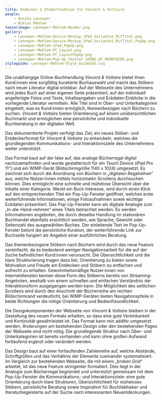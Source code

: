 ```yaml
---
title: Endecker & Stöberfunktion für Vincent & Voltaire
people:
    - Annika Lenneper
    - Niklas Mehlem
teaserimage: Lenneper-Mehlem-Header.png
gallery:
    - Lenneper-Mehlem-Device-Mockup_iPad_Variante1_MitTitel.png
    - Lenneper-Mehlem-Device-Mockup_iPad_Variante1_MitTitel_PopUp.png
    - Lenneper-Mehlem-iPad_PopUp.png
    - Lenneper-Mehlem-PC_Layout.png
    - Lenneper-Mehlem-PC_LayoutPopUp.png
    - Lenneper-Mehlem-Pop-Up_fenster_SOUND_OF_MOUNTAINS.png
styleguide: Lenneper-Mehlem-Style_GuideSVG.svg
---
```


Die unabhängige Online-Buchhandlung *Vincent & Voltaire* bietet ihren Kund:innen eine sorgfältig kuratierte Buchauswahl und macht das Stöbern nach neuer Literatur digital erlebbar. Auf der Webseite des Unternehmens wird jedes Buch auf einer eigenen Seite präsentiert, auf der individuell angefertigte Fotos und Texte, Inhaltsangaben und Eckdaten Einblicke in die vorliegende Literatur vermitteln. Alle Titel sind in Ober- und Unterkategorien eingeteilt, was es Kund:innen ermöglich, themenbezogen nach Büchern zu suchen. *Vincent & Voltaire* bieten Orientierung auf einem unübersichtlichen Buchmarkt und ermöglichen eine persönliche und individuelle Buchberatung in der digitalen Welt.

Das dokumentierte Projekt verfolgt das Ziel, ein neues Stöber- und Entdeckerformat für *Vincent & Voltaire* zu entwickeln, welches die grundlegenden Kommunikations- und Interaktionsziele des Unternehmens weiter unterstützt.

Das Format baut auf der Idee auf, das analoge Bücherregal digital nachzuempfinden und wurde gestalterisch für ein Touch Device (iPad Pro 11‘‘) und ein WIMP-Gerät (Bildschirmgröße 1140 x 1024) umgesetzt. Es zeichnet sich durch die Anordnung von Büchern in „digitalen Regalreihen“ aus, welche Nutzer:innen mittels horizontalen Scrollens durchsuchen können. Dies ermöglicht eine schnelle und mühelose Übersicht über die Inhalte einer Kategorie. Weckt ein Buch Interesse, wird durch einen Klick auf den entsprechenden Titel ein Pop-Up-Fenster geöffnet, welches erste weiterführende Informationen, einige Fotoaufnahmen sowie wichtige Eckdaten präsentiert. Das Pop-Up-Fenster kann als digitale Analogie zum „In-die-Hand-nehmen“ eines Titels betrachtet werden. Es werden Informationen angeboten, die durch dieselbe Handlung im stationären Buchhandel ebenfalls ersichtlich werden, wie Sprache, Gewicht oder Seitenzahl des ausgewählten Buches. Der einleitende Text im Pop-Up-Fenster betont die persönliche Kuration, der weiterführende Link zur Buchseite fungiert als Angebot einer ausführlichen Beratung.

Das themenbezogene Stöbern nach Büchern wird durch das neue Feature vereinfacht, da es bedeutend weniger Navigationsarbeit für die auf der Suche befindlichen Kund:innen verursacht. Die Übersichtlichkeit und die klare Strukturierung tragen dazu bei, Orientierung zu bieten sowie Motivation und Freude am Entdecken und Stöbern zu entfachen und aufrecht zu erhalten. Gewohnheitsmäßige Nutzer:innen von Internetdiensten kennen diese Form des Stöberns bereits von Streaming-Angeboten, weshalb von einem schnellen und einfachen Verständnis der Interaktionsform ausgegangen werden kann. Die Möglichkeit des seitlichen Scrollens wird durch den Anschnitt der Bücherreihe am rechten Bildschirmrand verdeutlicht, bei WIMP-Geräten bieten Navigationspfeile in beide Richtungen die nötige Orientierung und Bedienfreundlichkeit. 

Die Designkomponenten der Webseite von *Vincent & Voltaire* bleiben in der Gestaltung des neuen Formats erhalten, so dass eine gute Vereinbarkeit und Kontinuität gewährleistet ist. Das Format kann rein additiv umgesetzt werden, Änderungen am bestehenden Design oder den bestehenden Pages der Webseite sind nicht nötig. Die grundlegende Struktur nach Ober- und Unterkategorien ist bereits vorhanden und kann ohne großen Aufwand fortlaufend ergänzt oder verändert werden.

Das Design baut auf einer fortlaufenden Zahlenreihe auf, welche Abstände, Schriftgrößen und das Verhältnis der Elemente zueinander systematisiert. Im Vergleich zur bestehenden Webseite, die mit einem „broken Grid“ arbeitet, ist das neue Feature stringenter formatiert. Dies liegt in der Analogie zum Bücherregal begründet und unterstützt gemeinsam mit dem Pop-Up-Fenster die Kommunikations- und Interaktionsziele: eine gute Orientierung durch klare Strukturen, Übersichtlichkeit für müheloses Stöbern, persönliche Beratung sowie Inspiration für Buchliebhaber und literaturbegeisterte auf der Suche nach interessanten Neuentdeckungen.
